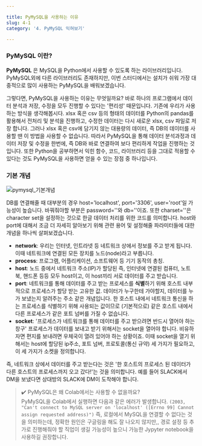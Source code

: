 ```yaml
---

title: PyMySQL을 사용하는 이유
slug: 4-1
category: '4. PyMySQL 익혀보기'

---
```


### PyMySQL 이란?

__PyMySQL__ 은 MySQL을 Python에서 사용할 수 있도록 하는 라이브러리입니다. PyMySQL외에 다른 라이브러리도 존재하지만, 이번 스터디에서는 설치가 쉬워 가장 대중적으로 많이 사용하는 PyMySQL을 배워보겠습니다.

그렇다면, PyMySQL을 사용하는 이유는 무엇일까요? 바로 하나의 프로그램에서 데이터 분석과 저장, 수정을 모두 진행할 수 있다는 '편리성' 때문입니다. 기존에 우리가 사용하는 방식을 생각해봅시다. xlsx 혹은 csv 등의 형태의 데이터를 Python의 pandas를 활용해서 전처리 및 분석을 진행하고, 수정한 데이터는 다시 새로운 xlsx, csv 파일로 저장 합니다. 그러나 xlsx 혹은 csv에 담기지 않는 대용량의 데이터, 즉 DB의 데이터를 사용할 땐 이 방법을 사용할 수 없습니다. 따라서 PyMySQL을 통해 데이터 분석과정과 데이터 저장 및 수정을 한번에, 즉 DB와 바로 연결하여 보다 편리하게 작업을 진행하는 것입니다. 또한 Python을 공부하면서 익힌 함수, 코드, 라이브러리 등을 그대로 적용할 수 있다는 것도 PyMySQL을 사용하면 얻을 수 있는 장점 중 하나입니다.

### 기본 개념
![pymysql_기본개념](/basic-sql/4-1/pymysql_기본개념.png)

DB를 연결해줄 때 대부분의 경우 host='localhost', port='3306', user='root'일 가능성이 높습니다. 바꿔줘야할 부분은 password=''와 db=''이죠. 또한 charset=''은 character set을 설정하는 것으로 한글 데이터 처리를 위한 코드를 의미합니다. host와 port에 대해서 조금 더 자세히 알아보기 위해 관련 용어 및 설정해줄 파라미터들에 대한 개념을 하나씩 살펴보겠습니다.

* __network__: 우리는 인터넷, 인트라넷 등 네트워크 상에서 정보를 주고 받게 됩니다. 이때 네트워크에 연결된 모든 장치를 노드(node)라고 부릅니다.
* __process__: 프로그램, 어플리케이션, 소프트웨어 등 기기 동작의 총칭.
* __host__: 노드 중에서 네트워크 주소(IP)가 할당된 즉, 인터넷에 연결된 컴퓨터, 노트북, 핸드폰 등등 모두 host이고, 이 host끼리 서로 데이터를 주고 받습니다.
* __port__: 네트워크를 통해 데이터를 주고 받는 프로세스를  **식별**하기 위해 호스트 내부적으로 프로세스가 할당 받는 고유한 값. 데이터가 누구한테 가야할지, 데이터를 누가 보냈는지 알려주는 주소 같은 개념입니다. 한 호스트 내에서 네트워크 통신을 하는 프로세스를 식별하기 위해 사용되는 값이므로 (기본적으로) 같은 호스트 내에서 다른 프로세스가 같은 포트 넘버를 가질 수 없습니다. 
* __socket__: '프로세스가 네트워크를 통해 데이터를 주고 받으려면 반드시 열어야 하는 창구' 프로세스가 데이터를 보내고 받기 위해서는 socket을 열어야 합니다. 비유하자면 편지를 보내려면 우체국이 열려 있어야 하는 상황이죠. 이때 socket을 열기 위해서는 host에 할당된 ip주소, 포트 넘버, 프로토콜(통신 규약) 세 가지가 필요하고, 이 세 가지가 소켓을 정의합니다.

즉, 네트워크 상에서 데이터를 주고 받는다는 것은 '한 호스트의 프로세스 된 데이터가 다른 호스트의 프로세스까지 오고 갔다!'는 것을 의미합니다. 예를 들어 SLACK에서 DM을 보냈다면 상대방의 SLACK에 DM이 도착해야 합니다.

> ✔️ PyMySQL은 왜 Colab에서는 사용할 수 없을까요?  
> PyMySQL을 Colab에서 실행하면 다음과 같은 에러가 발생합니다.
> `(2003, "Can't connect to MySQL server on 'localhost' ([Errno 99] Cannot assign requested address)")` 
> 즉, 로컬에서 MySQL을 연결할 수 없다는 것을 의미하는데, 정확한 원인은 구글링을 해도 잘 나오지 않지만,, 경로 설정 등 추가로 진행해줘야 할 직업이 생길 가능성이 높으니 가능한 Jypyter notebook을 사용하길 권장합니다. 
